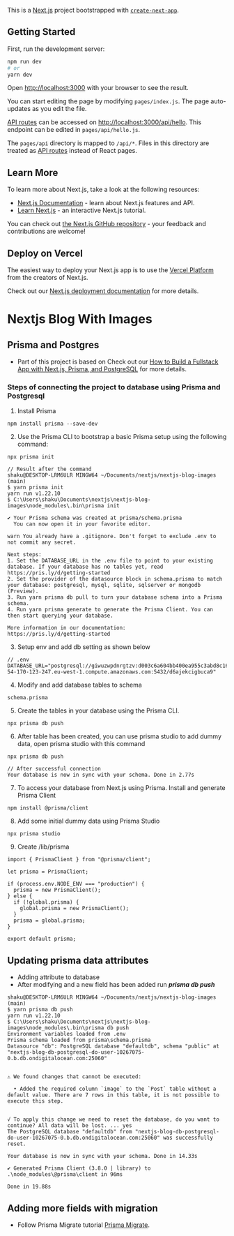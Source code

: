 This is a [Next.js](https://nextjs.org/) project bootstrapped with [`create-next-app`](https://github.com/vercel/next.js/tree/canary/packages/create-next-app).

## Getting Started

First, run the development server:

```bash
npm run dev
# or
yarn dev
```

Open [http://localhost:3000](http://localhost:3000) with your browser to see the result.

You can start editing the page by modifying `pages/index.js`. The page auto-updates as you edit the file.

[API routes](https://nextjs.org/docs/api-routes/introduction) can be accessed on [http://localhost:3000/api/hello](http://localhost:3000/api/hello). This endpoint can be edited in `pages/api/hello.js`.

The `pages/api` directory is mapped to `/api/*`. Files in this directory are treated as [API routes](https://nextjs.org/docs/api-routes/introduction) instead of React pages.

## Learn More

To learn more about Next.js, take a look at the following resources:

- [Next.js Documentation](https://nextjs.org/docs) - learn about Next.js features and API.
- [Learn Next.js](https://nextjs.org/learn) - an interactive Next.js tutorial.

You can check out [the Next.js GitHub repository](https://github.com/vercel/next.js/) - your feedback and contributions are welcome!

## Deploy on Vercel

The easiest way to deploy your Next.js app is to use the [Vercel Platform](https://vercel.com/new?utm_medium=default-template&filter=next.js&utm_source=create-next-app&utm_campaign=create-next-app-readme) from the creators of Next.js.

Check out our [Next.js deployment documentation](https://nextjs.org/docs/deployment) for more details.

# Nextjs Blog With Images

## Prisma and Postgres

- Part of this project is based on Check out our [How to Build a Fullstack App with Next.js, Prisma, and PostgreSQL](https://vercel.com/guides/nextjs-prisma-postgres) for more details.

### Steps of connecting the project to database using Prisma and Postgresql

1. Install Prisma

```
npm install prisma --save-dev
```

2. Use the Prisma CLI to bootstrap a basic Prisma setup using the following command:

```
npx prisma init

// Result after the command
shaku@DESKTOP-LRM6ULR MINGW64 ~/Documents/nextjs/nextjs-blog-images (main)
$ yarn prisma init
yarn run v1.22.10
$ C:\Users\shaku\Documents\nextjs\nextjs-blog-images\node_modules\.bin\prisma init

✔ Your Prisma schema was created at prisma/schema.prisma
  You can now open it in your favorite editor.

warn You already have a .gitignore. Don't forget to exclude .env to not commit any secret.

Next steps:
1. Set the DATABASE_URL in the .env file to point to your existing database. If your database has no tables yet, read https://pris.ly/d/getting-started
2. Set the provider of the datasource block in schema.prisma to match your database: postgresql, mysql, sqlite, sqlserver or mongodb (Preview).
3. Run yarn prisma db pull to turn your database schema into a Prisma schema.
4. Run yarn prisma generate to generate the Prisma Client. You can then start querying your database.

More information in our documentation:
https://pris.ly/d/getting-started

```

3. Setup env and add db setting as shown below

```
// .env
DATABASE_URL="postgresql://giwuzwpdnrgtzv:d003c6a604bb400ea955c3abd8c16cc98f2d909283c322ebd8e9164b33ccdb75@ec2-54-170-123-247.eu-west-1.compute.amazonaws.com:5432/d6ajekcigbuca9"
```

4. Modify and add database tables to schema

```
schema.prisma
```

5. Create the tables in your database using the Prisma CLI.

```
npx prisma db push
```

6. After table has been created, you can use prisma studio to add dummy data, open prisma studio with this command

```
npx prisma db push

// After successful connection
Your database is now in sync with your schema. Done in 2.77s
```

7. To access your database from Next.js using Prisma. Install and generate Prisma Client

```
npm install @prisma/client
```

8. Add some initial dummy data using Prisma Studio

```
npx prisma studio

```

9. Create /lib/prisma

```
import { PrismaClient } from "@prisma/client";

let prisma = PrismaClient;

if (process.env.NODE_ENV === "production") {
  prisma = new PrismaClient();
} else {
  if (!global.prisma) {
    global.prisma = new PrismaClient();
  }
  prisma = global.prisma;
}

export default prisma;
```

## Updating prisma data attributes

- Adding attribute to database
- After modifying and a new field has been added run **_prisma db push_**

```
shaku@DESKTOP-LRM6ULR MINGW64 ~/Documents/nextjs/nextjs-blog-images (main)
$ yarn prisma db push
yarn run v1.22.10
$ C:\Users\shaku\Documents\nextjs\nextjs-blog-images\node_modules\.bin\prisma db push
Environment variables loaded from .env
Prisma schema loaded from prisma\schema.prisma
Datasource "db": PostgreSQL database "defaultdb", schema "public" at "nextjs-blog-db-postgresql-do-user-10267075-0.b.db.ondigitalocean.com:25060"


⚠️ We found changes that cannot be executed:

  • Added the required column `image` to the `Post` table without a default value. There are 7 rows in this table, it is not possible to execute this step.


√ To apply this change we need to reset the database, do you want to continue? All data will be lost. ... yes
The PostgreSQL database "defaultdb" from "nextjs-blog-db-postgresql-do-user-10267075-0.b.db.ondigitalocean.com:25060" was successfully reset.

Your database is now in sync with your schema. Done in 14.33s

✔ Generated Prisma Client (3.8.0 | library) to .\node_modules\@prisma\client in 96ms

Done in 19.88s
```

## Adding more fields with migration

- Follow Prisma Migrate tutorial [Prisma Migrate](https://www.prisma.io/docs/concepts/components/prisma-migrate).
